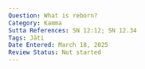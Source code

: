 ```yaml
---
Question: What is reborn?
Category: Kamma
Sutta References: SN 12:12; SN 12.34
Tags: Jāti
Date Entered: March 18, 2025
Review Status: Not started
---
```

